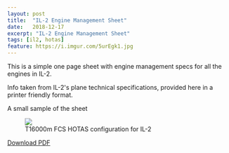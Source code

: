 ```yaml
---
layout: post
title:  "IL-2 Engine Management Sheet"
date:   2018-12-17
excerpt: "IL-2 Engine Management Sheet"
tags: [il2, hotas]
feature: https://i.imgur.com/5urEgk1.jpg
---
```

This is a simple one page sheet with engine management specs for all the engines in IL-2.

Info taken from IL-2's plane technical specifications, provided here in a printer friendly format.

A small sample of the sheet

<figure class="">
    <img src="https://i.imgur.com/cmOKAgd.png">
    <figcaption>T16000m FCS HOTAS configuration for IL-2</figcaption>
</figure>

[Download PDF](https://www.dropbox.com/s/t4ksbivnb0j31yn/il2_eng.pdf?dl=0)
